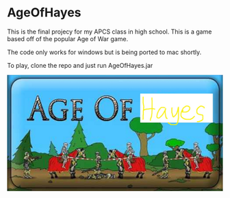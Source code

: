 # AgeOfHayes
This is the final projecy for my APCS class in high school. This is a game based off of the popular Age of War game.

The code only works for windows but is being ported to mac shortly.

To play, clone the repo and just run AgeOfHayes.jar

<img src="Resources/Main Menu/startMenu.jpg">